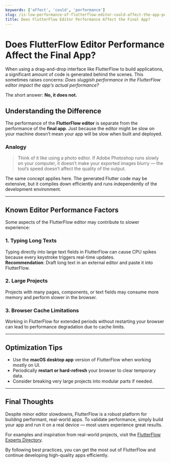 ```yaml
---
keywords: ['affect', 'could', 'performance']
slug: /is-low-performance-of-flutterflow-editor-could-affect-the-app-performance-we-create-with-flutterflow
title: Does FlutterFlow Editor Performance Affect the Final App?
---
```


# Does FlutterFlow Editor Performance Affect the Final App?

When using a drag-and-drop interface like FlutterFlow to build applications, a significant amount of code is generated behind the scenes. This sometimes raises concerns: _Does sluggish performance in the FlutterFlow editor impact the app's actual performance?_

The short answer: **No, it does not.**

## Understanding the Difference

The performance of the **FlutterFlow editor** is separate from the performance of the **final app**. Just because the editor might be slow on your machine doesn’t mean your app will be slow when built and deployed.

### Analogy

> Think of it like using a photo editor. If Adobe Photoshop runs slowly on your computer, it doesn’t make your exported images blurry — the tool’s speed doesn’t affect the quality of the output.

The same concept applies here. The generated Flutter code may be extensive, but it compiles down efficiently and runs independently of the development environment.

---

## Known Editor Performance Factors

Some aspects of the FlutterFlow editor may contribute to slower experience:

### 1. **Typing Long Texts**

Typing directly into large text fields in FlutterFlow can cause CPU spikes because every keystroke triggers real-time updates.  
**Recommendation**: Draft long text in an external editor and paste it into FlutterFlow.

### 2. **Large Projects**

Projects with many pages, components, or text fields may consume more memory and perform slower in the browser.

### 3. **Browser Cache Limitations**

Working in FlutterFlow for extended periods without restarting your browser can lead to performance degradation due to cache limits.

---

## Optimization Tips

- Use the **macOS desktop app** version of FlutterFlow when working mostly on UI.
- Periodically **restart or hard-refresh** your browser to clear temporary data.
- Consider breaking very large projects into modular parts if needed.

---

## Final Thoughts

Despite minor editor slowdowns, FlutterFlow is a robust platform for building performant, real-world apps. To validate performance, simply build your app and run it on a real device — most users experience great results.

For examples and inspiration from real-world projects, visit the [FlutterFlow Experts Directory](https://experts.flutterflow.io/).

By following best practices, you can get the most out of FlutterFlow and continue developing high-quality apps efficiently.
